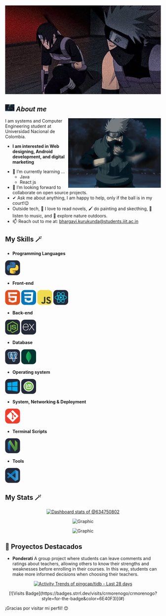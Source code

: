 ![Banner](./banner2.png)

## <img src="./icon.gif" width="30px">&nbsp;***About me***

<img align="right" width=300px alt="Unicorn" src="./icon.gif" />

I am systems and Computer Engineering student at Universidad Nacional de Colombia.
* **I am interested in Web designing, Android development, and digital marketing**
- 🌱 I’m currently learning ...
  - Java
  - React js
- 👯 I’m looking forward to collaborate on open source projects.
- ✔ Ask me about anything, I am happy to help, only if the ball is in my court!😉<br>
- Outside tech, 📖 I love to read novels, 🖌️ do painting and skecthing, 🎵 listen to music, and 🌴 explore nature outdoors.
- 📫 Reach out to me at: <a href="bhargavi.kurukunda@students.iiit.ac.in">bhargavi.kurukunda@students.iiit.ac.in</a>

## My Skills 🪄
- **Programming Languages**
<p>
    <img width="48px" src="./Python-Dark.svg" /> 
  </a>
</p>

- **Front-end**
<p>
    <img width="48px" src="./HTML.svg" />
    <img width="48px" src="./CSS.svg" />
    <img width="48px" src="./JavaScript.svg" />
    <img width="48px" src="./React-Dark.svg" />
  </a>
</p>

- **Back-end**
<p>
    <img width="48px" src="./NodeJS-Dark.svg" />
    <img width="48px" src="./ExpressJS-Dark.svg" />
  </a>
</p>

- **Database**
<p>
    <img width="48px" src="./PostgreSQL-Dark.svg" />
    <img width="48px" src="./MongoDB.svg" />
  </a>
</p>

- **Operating system**
<p>
    <img width="48px" src="./Windows-Dark.svg" />
    <img width="48px" src="./Mint-Dark.svg" />
  </a>
</p>

- **System, Networking & Deployment**
<p>
    <img width="48px" src="./Git.svg" />
  </a>
</p>

- **Terminal Scripts**
<p>
    <img width="48px" src="./NeoVim-Dark.svg" />
  </a>
</p>

- **Tools**
<p>
    <img width="48px" src="./VSCode-Dark.svg" />
  </a>
</p>

## My Stats 🪄

<!-- Copy-paste in your Readme.md file -->
<p align="center">
<a href="https://next.ossinsight.io/widgets/official/compose-user-dashboard-stats?user_id=128399569" target="_blank" style="display: block" align="center">
  <picture>
    <source media="(prefers-color-scheme: dark)" srcset="https://next.ossinsight.io/widgets/official/compose-user-dashboard-stats/thumbnail.png?user_id=128399569&image_size=auto&color_scheme=dark" width="771" height="auto">
    <img alt="Dashboard stats of @634750802" src="https://next.ossinsight.io/widgets/official/compose-user-dashboard-stats/thumbnail.png?user_id=128399569&image_size=auto&color_scheme=light" width="771" height="auto">
  </picture>
</a>
</p>
<!-- Made with [OSS Insight](https://ossinsight.io/) -->


<p align="center">
  <img src="https://github-profile-summary-cards.vercel.app/api/cards/profile-details?username=crmorenogo&layout=compact&theme=dracula" alt="Graphic" />
</p>

<p align="center">
  <img src="https://github-readme-stats.vercel.app/api?username=crmorenogo&show_icons=true&theme=dracula" alt="Graphic" />
</p>

## 💎 Proyectos Destacados
-  **Ponderati** A group project where students can leave comments and ratings about teachers, allowing others to know their strengths and weaknesses before enrolling in their courses. In this way, students can make more informed decisions when choosing their teachers.


<!-- Copy-paste in your Readme.md file -->
<p align="center">
  <a href="https://next.ossinsight.io/widgets/official/compose-activity-trends?repo_id=877103730" target="_blank" style="display: block" align="center">
    <img alt="Activity Trends of pingcap/tidb - Last 28 days" src="https://next.ossinsight.io/widgets/official/compose-activity-trends/thumbnail.png?repo_id=877103730&image_size=auto&color_scheme=dark" width="815" height="auto">
  </a>
</p>
<!-- Made with [OSS Insight](https://ossinsight.io/) -->

<p align=center>                           
  [![Visits Badge](https://badges.strrl.dev/visits/crmorenogo/crmorenogo?style=for-the-badge&color=6E40F3)](#)                   
</p>
¡Gracias por visitar mi perfil! 😊

